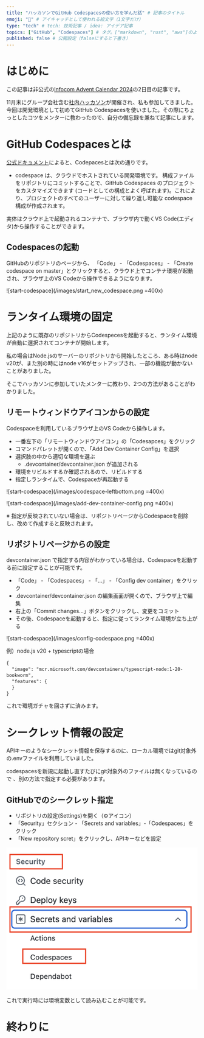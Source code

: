 ```yaml
---
title: "ハッカソンでGitHub Codespacesの使い方を学んだ話" # 記事のタイトル
emoji: "🐙" # アイキャッチとして使われる絵文字（1文字だけ）
type: "tech" # tech: 技術記事 / idea: アイデア記事
topics: ["GitHub", "Codespaces"] # タグ。["markdown", "rust", "aws"]のように指定する
published: false # 公開設定（falseにすると下書き）
---
```


# はじめに

この記事は非公式の[Infocom Advent Calendar 2024](https://qiita.com/advent-calendar/2024/infocom)の2日目の記事です。

11月末にグループ会社含む[社内ハッカソン](https://qiita.com/fugasat/items/e622a523e302be17e92f)が開催され、私も参加してきました。
今回は開発環境として初めてGitHub Codespacesを使いました。その際にちょっとしたコツをメンターに教わったので、自分の備忘録を兼ねて記事にします。

# GitHub Codespacesとは

[公式ドキュメント](https://docs.github.com/ja/codespaces/overview)によると、Codepacesとは次の通りです。

- codespace は、クラウドでホストされている開発環境です。 構成ファイルをリポジトリにコミットすることで、GitHub Codespaces のプロジェクトをカスタマイズできます (コードとしての構成とよく呼ばれます)。これにより、プロジェクトのすべてのユーザーに対して繰り返し可能な codespace 構成が作成されます。

実体はクラウド上で起動されるコンテナで、ブラウザ内で動くVS Code(エディタ)から操作することができます。

## Codespacesの起動

GitHubのリポジトリのページから、 「Code」 - 「Codespaces」 - 「Create codespace on master」とクリックすると、クラウド上でコンテナ環境が起動され、ブラウザ上のVS Codeから操作できるようになります。

![start-codespace](/images/start_new_codespace.png =400x)

# ランタイム環境の固定

上記のように既存のリポジトリからCodespecesを起動すると、ランタイム環境が自動に選択されてコンテナが開始します。

私の場合はNode.jsのサーバーのリポジトリから開始したところ、ある時はnode v20が、また別の時にはnode v16がセットアップされ、一部の機能が動かないことがありました。

そこでハッカソンに参加していたメンターに教わり、2つの方法があることがわかりました。


## リモートウィンドウアイコンからの設定

Codespaceを利用しているブラウザ上のVS Codeから操作します。

- 一番左下の「リモートウィンドウアイコン」の「Codesapces」をクリック
- コマンドパレットが開くので、「Add Dev Container Config」を選択
- 選択肢の中から適切な環境を選ぶ
  - .devcontainer/devcontainer.json が追加される
- 環境をリビルドするか確認されるので、リビルドする
- 指定しランタイムで、Codespaceが再起動する

![start-codespace](/images/codespace-leftbottom.png =400x)

![start-codespace](/images/add-dev-container-config.png =400x)


※ 指定が反映されていない場合は、リポジトリページからCodespaceを削除し、改めて作成すると反映されます。


## リポジトリページからの設定

devcontainer.json で指定する内容がわかっている場合は、Codespaceを起動する前に設定することが可能です。

- 「Code」 - 「Codespaces」 - 「...」 - 「Config dev container」をクリック
- .devcontainer/devcontainer.json の編集画面が開くので、ブラウザ上で編集
- 右上の「Commit changes...」ボタンをクリックし、変更をコミット
- その後、Codespaceを起動すると、指定に従ってランタイム環境が立ち上がる

![start-codespace](/images/config-codespace.png =400x)

例）node.js v20 + typescriptの場合

```devcontainer.json:json
{
  "image": "mcr.microsoft.com/devcontainers/typescript-node:1-20-bookworm",
  "features": {
  }
}
```

これで環境ガチャを回さずに済みます。


# シークレット情報の設定

APIキーのようなシークレット情報を保存するのに、ローカル環境ではgit対象外の.envファイルを利用していました。

codespacesを新規に起動し直すたびにgit対象外のファイルは無くなっているので
、別の方法で指定する必要があります。

## GitHubでのシークレット指定

- リポジトリの設定(Settings)を開く（⚙️アイコン）
- 「Security」セクション - 「Secrets and variables」-「Codespaces」をクリック
- 「New repository scret」をクリックし、APIキーなどを設定

![start-codespace](/images/setting-secrets.png)

これで実行時には環境変数として読み込むことが可能です。

# 終わりに


